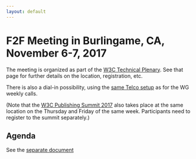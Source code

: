 ```yaml
---
layout: default
---
```


# F2F Meeting in Burlingame, CA, November 6-7, 2017

The meeting is organized as part of the [W3C Technical Plenary](https://www.w3.org/2017/11/TPAC/). See that page for further details on the location, registration, etc.

There is also a dial-in possibility, using the [same Telco setup](../gotomeetings) as for the WG weekly calls.

(Note that the [W3C Publishing Summit 2017](https://www.w3.org/publishing/events/summit2017.html) also takes place at the same location on the Thursday and Friday of the same week. Participants need to register to the summit separately.)

## Agenda

See the [separate document](https://docs.google.com/document/d/12J3Y3bb5fdPh1r2XH9YloINkNSxBJArocKY108sYCZ0/edit#)
